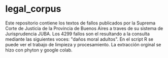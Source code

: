 # legal_corpus
Este repositorio contiene los textos de fallos publicados por la Suprema Corte de Justicia de la Provincia de Buenos Aires a traves de su sistema de Jurisprudencia
JUBA. Los 4299 fallos son el resultando a la consulta mediante las siguientes voces:  "daños moral adultos". En el script R se puede ver el trabajo de limpieza y procesamiento. La extracción orginal se hizo con phyton y google colab.
